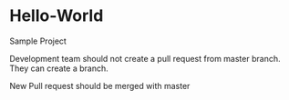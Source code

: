 # Hello-World
Sample Project

Development team should not create a pull request from master branch. They can create a branch.

New Pull request should be merged with master
